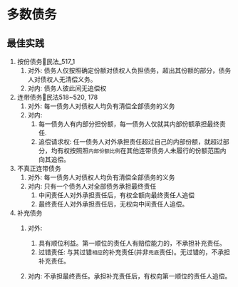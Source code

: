 # 多数债务


## 最佳实践

1. 按份债务🚪民法_517_1
    1. 对外: 债务人仅按照确定份额对债权人负担债务，超出其份额的部分，债务人对债权人无清偿义务。
    2. 对内: 债务人彼此间无追偿权
2. 连带债务🚪民法518~520, 178
    1. 对外: 每一债务人对债权人均负有清偿全部债务的义务
    2. 对内: 
        1. 每一债务人有内部分担份额，每一债务人仅就其内部份额承担最终责任. 
        2. 追偿请求权: 任一债务人对外承担责任超过自己的内部份额，就超过部分，均有权按照照`内部份额比例`在其他连带债务人未履行的份额范围内向其追偿。
3. 不真正连带债务
    1. 对外: 每一债务人对债权人均负有清偿全部债务的义务
    2. 对内: 只有一个债务人对全部债务承担最终责任
        1. 中间责任人对外承担责任后，有权全额向最终责任人追偿
        2. 最终责任人对外承担责任后，无权向中间责任人追偿。
4. 补充债务
    1. 对外:
        1. 具有顺位利益。第一顺位的责任人有赔偿能力的，不承担补充责任。
        2. 过错责任: 与其过错`相应`的补充责任(并非`兜底`责任)。无过错的，不承担补充责任。

    2. 对内: 不承担最终责任。承担补充责任后，有权向第一顺位的责任人追偿。












